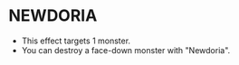 
# NEWDORIA

*   This effect targets 1 monster.
*   You can destroy a face-down monster with "Newdoria".

  